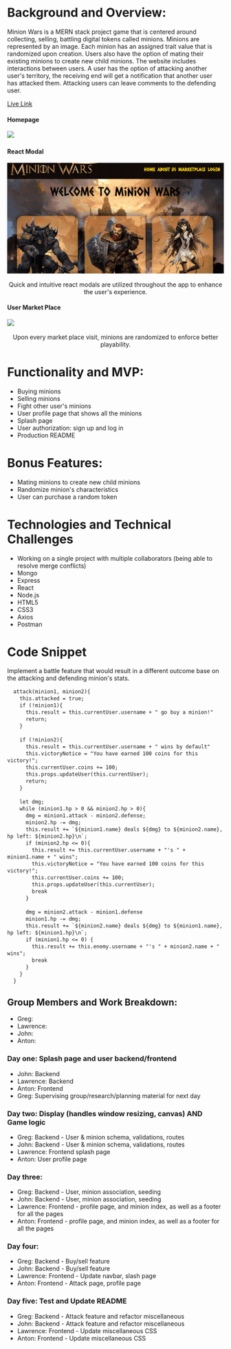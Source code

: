 # Background and Overview:
Minion Wars is a MERN stack project game that is centered around collecting, selling, battling digital tokens called minions. Minions are represented by an image. Each minion has an assigned trait value that is randomized upon creation. Users also have the option of mating their existing minions to create new child minions. The website includes interactions between users. A user has the option of attacking another user's territory, the receiving end will get a notification that another user has attacked them. Attacking users can leave comments to the defending user.  

[Live Link](https://minion-wars.herokuapp.com/#/)

#### Homepage
<img src="https://user-images.githubusercontent.com/50147749/77571578-fc4f4700-6ea3-11ea-978f-f04129a89174.png">

#### React Modal
![](/frontend/src/app/assets/login_demo.gif)
<p align="center">Quick and intuitive react modals are utilized throughout the app to enhance the user's experience.</p>

#### User Market Place
![](/frontend/src/app/assets/minionwarsmarket.gif)
<p align="center">Upon every market place visit, minions are randomized to enforce better playability.</p>

# Functionality and MVP:
* Buying minions
* Selling minions
* Fight other user's minions
* User profile page that shows all the minions
* Splash page
* User authorization: sign up and log in
* Production README

# Bonus Features:
* Mating minions to create new child minions
* Randomize minion's characteristics
* User can purchase a random token

# Technologies and Technical Challenges 
* Working on a single project with multiple collaborators (being able to resolve merge conflicts)
* Mongo
* Express
* React
* Node.js
* HTML5
* CSS3
* Axios
* Postman

# Code Snippet

Implement a battle feature that would result in a different outcome base on the attacking and defending  minion's stats. 

```
  attack(minion1, minion2){
    this.attacked = true;
    if (!minion1){
      this.result = this.currentUser.username + " go buy a minion!"
      return;
    }

    if (!minion2){
      this.result = this.currentUser.username + " wins by default"
      this.victoryNotice = "You have earned 100 coins for this victory!";
      this.currentUser.coins += 100;
      this.props.updateUser(this.currentUser);
      return;
    }

    let dmg;
    while (minion1.hp > 0 && minion2.hp > 0){
      dmg = minion1.attack - minion2.defense;
      minion2.hp -= dmg;
      this.result += `${minion1.name} deals ${dmg} to ${minion2.name}, hp left: ${minion2.hp}\n`;
      if (minion2.hp <= 0){
        this.result += this.currentUser.username + "'s " + minion1.name + " wins";
        this.victoryNotice = "You have earned 100 coins for this victory!";
        this.currentUser.coins += 100;
        this.props.updateUser(this.currentUser);
        break
      }
      
      dmg = minion2.attack - minion1.defense
      minion1.hp -= dmg;
      this.result += `${minion2.name} deals ${dmg} to ${minion1.name}, hp left: ${minion1.hp}\n`;
      if (minion1.hp <= 0) {
        this.result += this.enemy.username + "'s " + minion2.name + " wins";
        break
      }
    }
  }
```

## Group Members and Work Breakdown:
* Greg: 
* Lawrence:
* John:
* Anton:

### Day one: Splash page and user backend/frontend
* John: Backend 
* Lawrence: Backend
* Anton: Frontend 
* Greg: Supervising group/research/planning material for next day 

### Day two: Display (handles window resizing, canvas) AND Game logic
* Greg: Backend - User & minion schema, validations, routes
* John: Backend - User & minion schema, validations, routes
* Lawrence: Frontend splash page
* Anton: User profile page

### Day three: 
* Greg: Backend - User, minion association, seeding 
* John: Backend - User, minion association, seeding
* Lawrence: Frontend - profile page, and minion index, as well as a footer for all the pages
* Anton: Frontend - profile page, and minion index, as well as a footer for all the pages

### Day four: 
* Greg: Backend - Buy/sell feature
* John: Backend - Buy/sell feature
* Lawrence: Frontend - Update navbar, slash page 
* Anton: Frontend - Attack page, profile page

### Day five: Test and Update README
* Greg: Backend - Attack feature and refactor miscellaneous
* John: Backend - Attack feature and refactor miscellaneous 
* Lawrence: Frontend - Update miscellaneous CSS
* Anton: Frontend - Update miscellaneous CSS 
